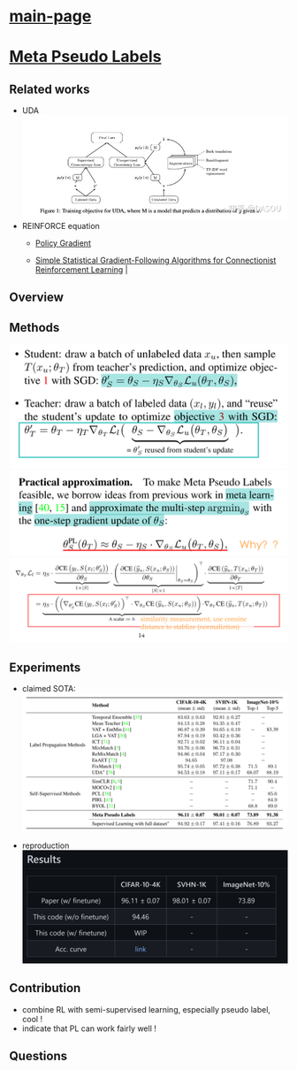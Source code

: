 # [main-page](../README.md)

# [Meta Pseudo Labels](../papers/Meta.pdf)

## Related works
* UDA
  ![](images/v2-f626d7b167cc221b0cc2d0bdbb92d3cb_r.jpg)
* REINFORCE equation
    * [Policy Gradient](https://towardsdatascience.com/policy-gradient-methods-104c783251e0) 
      
    * [Simple Statistical Gradient-Following Algorithms for Connectionist Reinforcement Learning](../papers/Simple.pdf) | 
    
## Overview

## Methods
![](images/2021-05-13_175848.png)
![](images/2021-05-13_175815.png)
![](images/2021-05-13_182251.png)

## Experiments
* claimed SOTA:
![](images/2021-05-13_180529.png)
  
* reproduction
![](images/2021-05-13_180417.png)

## Contribution
* combine RL with semi-supervised learning, especially pseudo label, cool !
* indicate that PL can work fairly well !
## Questions


